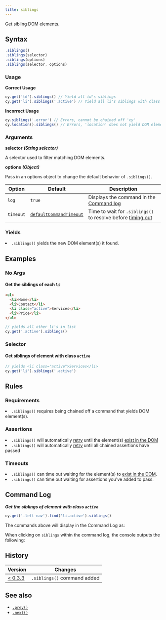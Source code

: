 ```yaml
---
title: siblings
---
```


Get sibling DOM elements.

## Syntax

```javascript
.siblings()
.siblings(selector)
.siblings(options)
.siblings(selector, options)
```

### Usage

**<Icon name="check-circle" color="green"></Icon> Correct Usage**

```javascript
cy.get('td').siblings() // Yield all td's siblings
cy.get('li').siblings('.active') // Yield all li's siblings with class '.active'
```

**<Icon name="exclamation-triangle" color="red"></Icon> Incorrect Usage**

```javascript
cy.siblings('.error') // Errors, cannot be chained off 'cy'
cy.location().siblings() // Errors, 'location' does not yield DOM element
```

### Arguments

**<Icon name="angle-right"></Icon> selector** **_(String selector)_**

A selector used to filter matching DOM elements.

**<Icon name="angle-right"></Icon> options** **_(Object)_**

Pass in an options object to change the default behavior of `.siblings()`.

| Option    | Default                                                              | Description                                                                              |
| --------- | -------------------------------------------------------------------- | ---------------------------------------------------------------------------------------- |
| `log`     | `true`                                                               | Displays the command in the [Command log](/guides/core-concepts/test-runner#Command-Log) |
| `timeout` | [`defaultCommandTimeout`](/guides/references/configuration#Timeouts) | Time to wait for `.siblings()` to resolve before [timing out](#Timeouts)                 |

### Yields [<Icon name="question-circle"/>](/guides/core-concepts/introduction-to-cypress#Subject-Management)

<List><li>`.siblings()` yields the new DOM element(s) it found.</li></List>

## Examples

### No Args

#### Get the siblings of each `li`

```html
<ul>
  <li>Home</li>
  <li>Contact</li>
  <li class="active">Services</li>
  <li>Price</li>
</ul>
```

```javascript
// yields all other li's in list
cy.get('.active').siblings()
```

### Selector

#### Get siblings of element with class `active`

```javascript
// yields <li class="active">Services</li>
cy.get('li').siblings('.active')
```

## Rules

### Requirements [<Icon name="question-circle"/>](/guides/core-concepts/introduction-to-cypress#Chains-of-Commands)

<List><li>`.siblings()` requires being chained off a command that yields DOM element(s).</li></List>

### Assertions [<Icon name="question-circle"/>](/guides/core-concepts/introduction-to-cypress#Assertions)

<List><li>`.siblings()` will automatically [retry](/guides/core-concepts/retry-ability) until the element(s) [exist in the DOM](/guides/core-concepts/introduction-to-cypress#Default-Assertions)</li><li>`.siblings()` will automatically [retry](/guides/core-concepts/retry-ability) until all chained assertions have passed</li></List>

### Timeouts [<Icon name="question-circle"/>](/guides/core-concepts/introduction-to-cypress#Timeouts)

<List><li>`.siblings()` can time out waiting for the element(s) to [exist in the DOM](/guides/core-concepts/introduction-to-cypress#Default-Assertions).</li><li>`.siblings()` can time out waiting for assertions you've added to pass.</li></List>

## Command Log

**_Get the siblings of element with class `active`_**

```javascript
cy.get('.left-nav').find('li.active').siblings()
```

The commands above will display in the Command Log as:

<DocsImage src="/img/api/siblings/find-siblings-of-dom-elements-to-test.png" alt="Command Log siblings" ></DocsImage>

When clicking on `siblings` within the command log, the console outputs the following:

<DocsImage src="/img/api/siblings/console-log-of-sibling-elements.png" alt="Console Log siblings" ></DocsImage>

## History

| Version                                       | Changes                     |
| --------------------------------------------- | --------------------------- |
| [< 0.3.3](/guides/references/changelog#0-3-3) | `.siblings()` command added |

## See also

- [`.prev()`](/api/commands/prev)
- [`.next()`](/api/commands/next)
